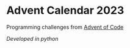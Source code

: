 # Advent Calendar 2023
Programming challenges from [Advent of Code](https://adventofcode.com/2023/)

_Developed in python_